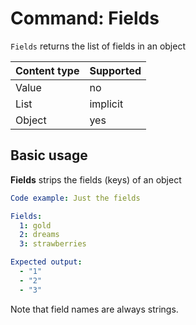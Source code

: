 # Command: Fields

`Fields` returns the list of fields in an object

| Content type | Supported |
|--------------|-----------|
| Value        | no        |
| List         | implicit  |
| Object       | yes       |

## Basic usage

**Fields** strips the fields (keys) of an object

```yaml instacli
Code example: Just the fields

Fields:
  1: gold
  2: dreams
  3: strawberries

Expected output:
  - "1"
  - "2"
  - "3"
```

Note that field names are always strings.